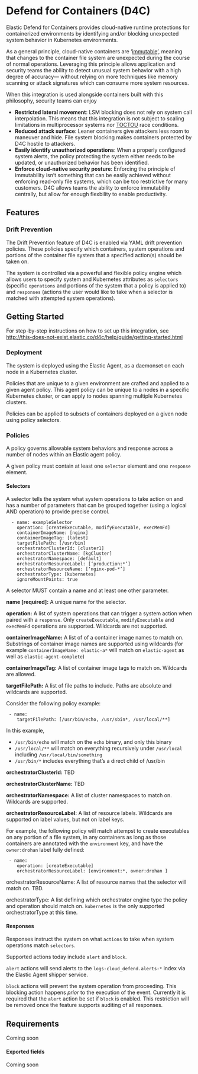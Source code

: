 
# Defend for Containers (D4C)

Elastic Defend for Containers provides cloud-native runtime protections for containerized environments by identifying and/or blocking unexpected system behavior in Kubernetes environments.

As a general principle, cloud-native containers are ‘[immutable](https://kubernetes.io/docs/concepts/containers/)’, meaning that changes to the container file system are unexpected during the course of normal operations. Leveraging this principle allows application and security teams the ability to detect unusual system behavior with a high degree of accuracy— without relying on more techniques like memory scanning or attack signatures which can consume more system resources.

When this integration is used alongside containers built with this philosophy, security teams can enjoy
* **Restricted lateral movement**: LSM blocking does not rely on system call interpolation. This means that this integration is not subject to scaling limitations in multiprocessor systems nor [TOCTOU](https://en.wikipedia.org/wiki/Time-of-check_to_time-of-use) race conditions.
*  **Reduced attack surface**: Leaner containers give attackers less room to maneuver and hide. File system blocking makes containers protected by D4C hostile to attackers.
* **Easily identify unauthorized operations**: When a properly configured system alerts, the policy protecting the system either needs to be updated, or unauthorized behavior has been identified.
* **Enforce cloud-native security posture**: Enforcing the principle of immutability isn’t something that can be easily achieved without enforcing read-only file systems, which can be too restrictive for many customers.  D4C allows teams the ability to enforce immutability centrally, but allow for enough flexbility to enable productivity.

## Features

### Drift Prevention
The Drift Prevention feature of D4C is enabled via YAML drift prevention policies. These policies specify which containers, system operations and portions of the container file system that a specified action(s) should be taken on.

The system is controlled via a powerful and flexible policy engine which allows users to specify system and Kubernetes attributes as `selectors` (specific `operations` and portions of the system that a policy is applied to) and `responses` (actions the user would like to take when a selector is matched with attempted system operations).

## Getting Started
For step-by-step instructions on how to set up this integration, see http://this-does-not-exist.elastic.co/d4c/help/guide/getting-started.html

### Deployment
The system is deployed using the Elastic Agent, as a daemonset on each node in a Kubernetes cluster.

Policies that are unique to a given environment are crafted and applied to a given agent policy. This agent policy can be unique to a nodes in a specific Kubernetes cluster, or can apply to nodes spanning multiple Kubernetes clusters.

Policies can be applied to subsets of containers deployed on a given node using policy selectors.

### Policies
A policy governs allowable system behaviors and response across a number of nodes within an Elastic agent policy.

A given policy must contain at least one `selector` element and one `response` element.

#### Selectors
A selector tells the system what system operations to take action on and has a number of parameters that can be grouped together (using a logical AND operation) to provide precise control.

```
  - name: exampleSelector
    operation: [createExecutable, modifyExecutable, execMemFd]
    containerImageName: [nginx]
    containerImageTag: [latest]
    targetFilePath: [/usr/bin]
    orchestratorClusterId: [cluster1]
    orchestratorClusterName: [kgCluster]
    orchestratorNamespace: [default]
    orchestratorResourceLabel: [‘production:*’]
    orchestratorResourceName: [‘nginx-pod-*’]
    orchestratorType: [kubernetes]
    ignoreMountPoints: true
```

A selector MUST contain a name and at least one other parameter.

**name [required]:** A unique name for the selector.

**operation:** A list of system operations that can trigger a system action when paired with a `response`. Only  `createExecutable`, `modifyExecutable` and `execMemFd` operations are supported. Wildcards are not supported.

**containerImageName:** A list of of a container image names to match on. Substrings of container image names are supported using wildcards (for example `containerImageName: elastic-a*` will match on `elastic-agent` as well as `elastic-agent-complete`)

**containerImageTag:** A list of container image tags to match on. Wildcards are allowed.

**targetFilePath:** A list of file paths to include.  Paths are absolute and wildcards are supported.

Consider the following policy example:
```
 - name:
    targetFilePath: [/usr/bin/echo, /usr/sbin*, /usr/local/**]
```

In this example,
-  `/usr/bin/echo` will match on the `echo` binary, and only this binary
-  `/usr/local/**` will match on everything recursively under `/usr/local` including `/usr/local/bin/something`
-  `/usr/bin/*` includes everything that’s a direct child of /usr/bin

**orchestratorClusterId:** TBD

**orchestratorClusterName:** TBD

**orchestratorNamespace:** A list of cluster namespaces to match on. Wildcards are supported.

**orchestratorResourceLabel:** A list of resource labels. Wildcards are supported on label values, but not on label keys.

For example, the following policy will match attempst to create executables on any portion of a file system, in any containers as long as those containers are annotated with the `environment` key,  and have the  `owner:drohan` label fully defined:

```
 - name:
    operation: [createExecutable]
    orchestratorResourceLabel: [environment:*, owner:drohan ]
```

orchestratorResourceName: A list of resource names that the selector will match on. TBD.

orchestratorType: A list defining which orchestrator engine type the policy and operation should match on.  `kubernetes` is the only supported orchestratorType at this time.

#### Responses
Responses instruct the system on what `actions` to take when system operations match `selectors`.

Supported actions today include `alert` and `block`.

`alert` actions will send alerts to the `logs-cloud_defend.alerts-*` index via the Elastic Agent shipper service.

`block` actions will prevent the system operation from proceeding. This blocking action happens *prior* to the execution of the event. Currently it is required that the `alert` action be set if `block` is enabled. This restriction will be removed once the feature supports auditing of all responses.

## Requirements

Coming soon

#### Exported fields

Coming soon
